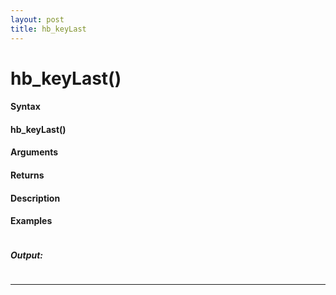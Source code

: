 ```yaml
---
layout: post
title: hb_keyLast
---
```


# hb_keyLast()


#### Syntax

#### hb_keyLast()

#### Arguments

#### Returns

#### Description

#### Examples

```

```

##### Output:

```

```

---